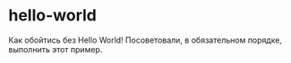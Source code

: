 # hello-world
Как обойтись без Hello World!
Посоветовали, в обязательном порядке, выполнить этот пример.
